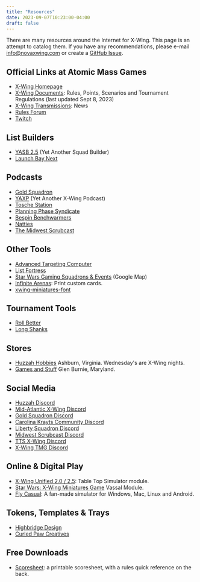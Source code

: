 ```yaml
---
title: "Resources"
date: 2023-09-07T10:23:00-04:00
draft: false
---
```


There are many resources around the Internet for X-Wing. This page is an attempt to catalog them. If you have any recommendations, please e-mail <info@novaxwing.com> or create a [GitHub Issue](https://github.com/opsmason/novaxwing/issues).

## Official Links at Atomic Mass Games
- [X-Wing Homepage](https://www.atomicmassgames.com/xwing)
- [X-Wing Documents](https://www.atomicmassgames.com/xwing-documents): Rules, Points, Scenarios and Tournament Regulations (last updated Sept 8, 2023)
- [X-Wing Transmissions](https://www.atomicmassgames.com/star-wars-transmissions): News
- [Rules Forum](https://forums.atomicmassgames.com/forum/43-star-wars-x-wing-rules-questions/)
- [Twitch](https://www.twitch.tv/atomicmassgames)

## List Builders
- [YASB 2.5](https://yasb.app/) (Yet Another Squad Builder)
- [Launch Bay Next](http://launchbaynext.app)

## Podcasts
- [Gold Squadron](https://www.podomatic.com/podcasts/goldsquadronpodcast)
- [YAXP](https://podcasters.spotify.com/pod/show/yaxp-pod) (Yet Another X-Wing Podcast)
- [Tosche Station](https://lixbwu.podbean.com/)
- [Planning Phase Syndicate](https://planningphasesyndicate.podbean.com)
- [Bespin Benchwarmers](https://bespinbenchwarmers.podbean.com)
- [Natties](https://podcasters.spotify.com/pod/show/natties)
- [The Midwest Scrubcast](https://podcasters.spotify.com/pod/show/midwest-scrubcast)

## Other Tools
- [Advanced Targeting Computer](http://advancedtargeting.computer)
- [List Fortress](https://listfortress.com)
- [Star Wars Gaming Squadrons & Events](https://www.google.com/maps/d/u/0/viewer?mid=1cGLTf-UGi8dtWKZP5NUIQ9TjlRRVW6PZ&hl=en) (Google Map)
- [Infinite Arenas](https://www.infinitearenas.com/): Print custom cards.
- [xwing-miniatures-font](https://github.com/geordanr/xwing-miniatures-font)

## Tournament Tools
- [Roll Better](http://rollbetter.gg)
- [Long Shanks](https://www.xwing.longshanks.org)

## Stores
- [Huzzah Hobbies](https://huzzahhobbies.com) Ashburn, Virginia. Wednesday's are X-Wing nights.
- [Games and Stuff](https://gamesandstuff.com/) Glen Burnie, Maryland.

## Social Media
- [Huzzah Discord](https://discord.com/channels/651943624098971648/679817695876874283)
- [Mid-Atlantic X-Wing Discord](https://discord.com/channels/758109047911350333/758109048754667541)
- [Gold Squadron Discord](https://discord.com/channels/423219610859601923/432997889845886999)
- [Carolina Krayts Community Discord](https://discord.com/channels/369861378518810624/1019788750710128651)
- [Liberty Squadron Discord](https://discord.com/channels/923588897961824276/923594884294778881)
- [Midwest Scrubcast Discord](https://discord.com/channels/660494737861509130/660494739363201036)
- [TTS X-Wing Discord](https://discord.com/channels/334067081517727746/449291988647280640)
- [X-Wing TMG Discord](https://discord.com/channels/166213290374987776/166213290374987776)

## Online & Digital Play
- [X-Wing Unified 2.0 / 2.5](https://steamcommunity.com/sharedfiles/filedetails/?id=2486128992): Table Top Simulator module.
- [Star Wars: X-Wing Miniatures Game](https://vassalengine.org/wiki/Module:Star_Wars:_X-Wing_Miniatures_Game) Vassal Module.
- [Fly Casual](https://github.com/Sandrem/FlyCasual): A fan-made simulator for Windows, Mac, Linux and Android.

## Tokens, Templates & Trays
- [Highbridge Design](https://www.etsy.com/shop/HighbridgeDesign)
- [Curled Paw Creatives](https://www.etsy.com/shop/CurledPawCreatives)

## Free Downloads
- [Scoresheet](/downloads/X-Wing-Score-Sheet-2.0.pdf): a printable scoresheet, with a rules quick reference on the back.

